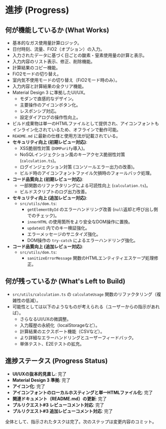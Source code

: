# 進捗 (Progress)

## 何が機能しているか (What Works)

- 基本的なガス使用量計算ロジック。
- 日付時刻、流量、FiO2（オプション）の入力。
- 入力されたデータに基づく日ごとの酸素・窒素使用量の計算と表示。
- 入力内容のリスト表示、修正、削除機能。
- 計算結果のコピー機能。
- FiO2モードの切り替え。
- 室内気不使用モードの切り替え（FiO2モード時のみ）。
- 入力内容と計算結果の全クリア機能。
- Material Design 3 に準拠したUI/UX。
  - モダンで直感的なデザイン。
  - 主要操作のアイコンボタン化。
  - レスポンシブ対応。
  - 設定ダイアログの操作性向上。
- ビルド成果物は単一のHTMLファイルとして提供され、アイコンフォントもインライン化されているため、オフラインで動作可能。
- `README.md` に最新の仕様と使用方法が記載されている。
- **セキュリティ向上 (初期レビュー対応)**:
  - XSS脆弱性対策 (`DOMPurify`導入)。
  - NoSQLインジェクション風のキーアクセス脆弱性対策 (`calculation.ts`)。
  - ログインジェクション対策 (コンソールエラー出力の改善)。
  - ビルド時のアイコンフォントファイル欠損時のフォールバック処理。
- **コード品質向上 (初期レビュー対応)**:
  - 一部関数のリファクタリングによる可読性向上 (`calculation.ts`)。
  - ビルドスクリプトのログ出力改善。
- **セキュリティ向上 (追加レビュー対応)**:
  - `src/utils/dom.ts`:
    - `getElementById` のエラーハンドリング改善
      (`null`返却と呼び出し側でのチェック)。
    - `innerHTML` の使用箇所をより安全なDOM操作に置換。
    - `updateUI` 内でのキー検証強化。
    - エラーメッセージのサニタイズ強化。
    - DOM操作の `try-catch` によるエラーハンドリング強化。
- **コード品質向上 (追加レビュー対応)**:
  - `src/utils/dom.ts`:
    - `sanitizeErrorMessage` 関数のHTMLエンティティエスケープ処理修正。

## 何が残っているか (What's Left to Build)

- `src/utils/calculation.ts` の `calculateUsage`
  関数のリファクタリング（複雑性の低減）。
- 可能性としては以下のようなものが考えられる（ユーザーからの指示があれば）。
  - さらなるUI/UXの微調整。
  - 入力履歴の永続化（localStorageなど）。
  - 計算結果のエクスポート機能（CSVなど）。
  - より詳細なエラーハンドリングとユーザーフィードバック。
  - 単体テスト、E2Eテストの拡充。

## 進捗ステータス (Progress Status)

- **UI/UXの抜本的見直し**: 完了
- **Material Design 3 準拠**: 完了
- **アイコン化**: 完了
- **アイコンフォントのローカルホスティングと単一HTMLファイル化**: 完了
- **関連ドキュメント（README.md）の更新**: 完了
- **プルリクエスト#3 レビューコメント対応**: 完了
- **プルリクエスト#3 追加レビューコメント対応**: 完了

全体として、指示されたタスクは完了。次のステップは変更内容のコミット。

